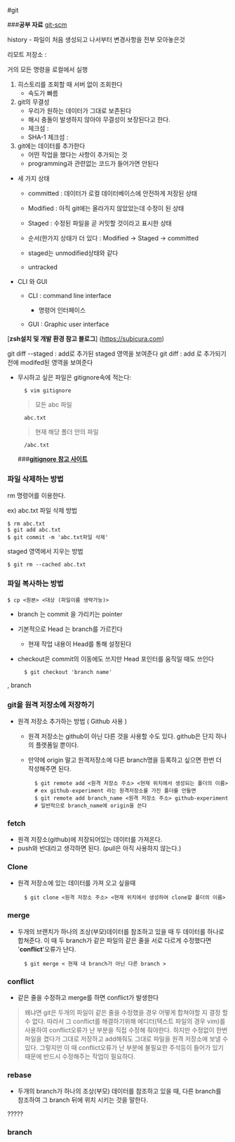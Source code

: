 #git

###__공부 자료__ [git-scm](https://git-scm.com/book/ko)

history - 파일이 처음 생성되고 나서부터 변경사항을 전부 모아놓은것 

리모트 저장소 : 

거의 모든 명령을 로컬에서 실행 

1. 히스토리를 조회할 때 서버 없이 조회한다 
	* 속도가 빠름
2. git의 무결성
	* 우리가 원하는 데이터가 그대로 보존된다
	* 해시 충돌이 발생하지 않아야 무결성이 보장된다고 한다. 
	* 체크섬 : 
	* SHA-1 체크섬 : 
3. git에는 데이터를 추가한다
	* 어떤 작업을 했다는 사항이 추가되는 것
	* programming과 관련없는 코드가 들어가면 안된다

	
* 세 가지 상태
	* committed : 데이터가 로컬 데이터베이스에 안전하게 저장된 상태
	* Modified : 아직 git에는 올라가지 않았았는데 수정이 된 상태
	* Staged : 수정된 파일을 곧 커밋할 것이라고 표시한 상태
	* 순서(한가지 상태가 더 있다 : Modified -> Staged -> committed

	* staged는 unmodified상태와 같다 
	* untracked 

* CLI 와 GUI
	* CLI : command line interface 
		* 명령어 인터페이스
	
	* GUI : Graphic user interface

	
[__zsh설치 및 개발 환경 참고 블로그__] (https://subicura.com)


git diff --staged : add로 추가된 staged 영역을 보여준다 
git diff : add 로 추가되기 전에 modifed된 영역을 보여준다 


* 무시하고 싶은 파일은 gitignore속에 적는다:
	
		$ vim gitignore 
		
	> 모든 abc 파일 
	
	 	abc.txt
	 		
	> 현재 해당 폴더 안의 파일 
		
		/abc.txt
		
	###[__gitignore 참고 사이트__](https://gitignore.io)
	
	
### 파일 삭제하는 방법

rm 명령어를 이용한다. 

ex) abc.txt 파일 삭제 방법

	$ rm abc.txt
	$ git add abc.txt
	$ git commit -m 'abc.txt파일 삭제'
	
staged 영역에서 지우는 방법

	$ git rm --cached abc.txt
	
	
### 파일 복사하는 방법	

	$ cp <원본> <대상 (파일이름 생략가능)>
	
* branch 는 commit 을 가리키는 pointer 

* 기본적으로 Head 는 branch를 가르킨다
	* 현재 작업 내용이 Head를 통해 설정된다 


* checkout은 commit의 이동에도 쓰지만 Head 포인터를 움직일 때도 쓰인다 

		$ git checkout 'branch name'
		



, branch

### git을 원격 저장소에 저장하기 

* 원격 저장소 추가하는 방법 ( Github 사용 )
	* 원격 저장소는 github이 아닌 다른 것을 사용할 수도 있다. github은 단지 하나의 플랫폼일 뿐이다.
	* 만약에 origin 말고 원격저장소에 다른 branch명을 등록하고 싶으면 한번 더 작성해주면 된다.


			$ git remote add <원격 저장소 주소> <현재 위치에서 생성되는 폴더의 이름>
			# ex github-experiment 라는 원격저장소를 가진 폴더를 만들면
			$ git remote add branch_name <원격 저장소 주소> github-experiment
			# 일반적으로 branch_name에 origin을 쓴다
			


### fetch 

- 원격 저장소(github)에 저장되어있는 데이터를 가져온다. 
- push와 반대라고 생각하면 된다. (pull은 아직 사용하지 않는다.) 


### Clone 

- 원격 저장소에 있는 데이터를 가져 오고 싶을때 


		$ git clone <원격 저장소 주소> <현재 위치에서 생성하여 clone할 폴더의 이름> 
		
		
### merge

- 두개의 브랜치가 하나의 조상(부모)데이터를 참조하고 있을 때 두 데이터를 하나로 합쳐준다. 이 때 두 branch가 같은 파일의 같은 줄을 서로 다르게 수정했다면 '__conflict__'오류가 난다.

		$ git merge < 현재 내 branch가 아닌 다른 branch >

### conflict

* 같은 줄을 수정하고 merge를 하면 conflict가 발생한다

>왜냐면 git은 두개의 파일이 같은 줄을 수정했을 경우 어떻게 합쳐야할 지 결정 할 수 없다. 
>따라서 그 conflict를 해결하기위해 에디터(텍스트 파일의 경우 vim)를 사용하여 conflict오류가 난 부분을 직접 수정해 줘야한다. 
>하지만 수정없이 한번 파일을 켰다가 그대로 저장하고 add해줘도 그대로 파일을 원격 저장소에 보낼 수 있다. 그렇지만 이 때 conflict오류가 난 부분에 불필요한 주석등이 들어가 있기 때문에 반드시 수정해주는 작업이 필요하다.

### rebase

- 두개의 branch가 하나의 조상(부모) 데이터를 참조하고 있을 때, 다른 branch를 참조하여 그 branch 뒤에 위치 시키는 것을 말한다. 

?????

### branch